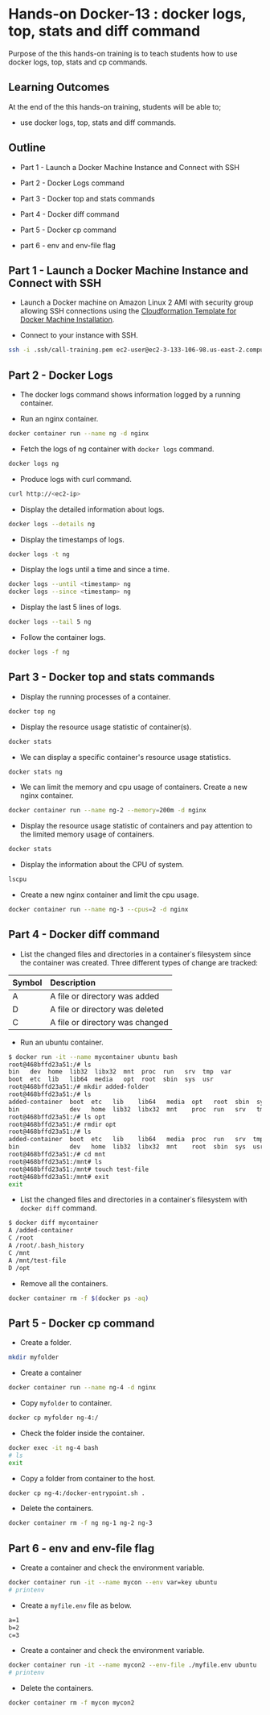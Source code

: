 # Hands-on Docker-13 : docker logs, top, stats and diff command

Purpose of the this hands-on training is to teach students how to use docker logs, top, stats and cp commands.

## Learning Outcomes

At the end of the this hands-on training, students will be able to;

- use docker logs, top, stats and diff commands.

## Outline

- Part 1 - Launch a Docker Machine Instance and Connect with SSH

- Part 2 - Docker Logs command

- Part 3 - Docker top and stats commands

- Part 4 - Docker diff command

- Part 5 - Docker cp command

- part 6 - env and env-file flag

## Part 1 - Launch a Docker Machine Instance and Connect with SSH

- Launch a Docker machine on Amazon Linux 2 AMI with security group allowing SSH connections using the [Cloudformation Template for Docker Machine Installation](../S1A-docker-01-installing-on-ec2-linux2/docker-installation-template.yml).

- Connect to your instance with SSH.

```bash
ssh -i .ssh/call-training.pem ec2-user@ec2-3-133-106-98.us-east-2.compute.amazonaws.com
```

## Part 2 - Docker Logs

- The docker logs command shows information logged by a running container.

- Run an nginx container.

```bash
docker container run --name ng -d nginx
```

- Fetch the logs of ng container with `docker logs` command.

```bash
docker logs ng
```

- Produce logs with curl command.

```bash
curl http://<ec2-ip>
```

- Display the detailed information about logs.

```bash
docker logs --details ng 
```

- Display the timestamps of logs.

```bash
docker logs -t ng 
```

- Display the logs until a time and since a time.

```bash
docker logs --until <timestamp> ng
docker logs --since <timestamp> ng
```

- Display the last 5 lines of logs.

```bash
docker logs --tail 5 ng
```

- Follow the container logs.

```bash
docker logs -f ng
```

## Part 3 - Docker top and stats commands

- Display the running processes of a container.

```bash
docker top ng
```
- Display the resource usage statistic of container(s).

```bash
docker stats
```

- We can display a specific container's resource usage statistics.

```bash
docker stats ng
```

- We can limit the memory and cpu usage of containers. Create a new nginx container.

```bash
docker container run --name ng-2 --memory=200m -d nginx
```

- Display the resource usage statistic of containers and pay attention to the limited memory usage of containers. 

```bash
docker stats
```
- Display the information about the CPU of system.

```bash
lscpu
```

- Create a new nginx container and limit the cpu usage.

```bash
docker container run --name ng-3 --cpus=2 -d nginx
```

## Part 4 - Docker diff command

- List the changed files and directories in a container᾿s filesystem since the container was created. Three different types of change are tracked:

| Symbol | Description |
| ---    | :---        |
| A	     | A file or directory was added |
| D	     | A file or directory was deleted |
| C	     | A file or directory was changed |

- Run an ubuntu container.

```bash
$ docker run -it --name mycontainer ubuntu bash
root@468bffd23a51:/# ls
bin   dev  home  lib32  libx32  mnt  proc  run   srv  tmp  var
boot  etc  lib   lib64  media   opt  root  sbin  sys  usr
root@468bffd23a51:/# mkdir added-folder
root@468bffd23a51:/# ls 
added-container  boot  etc   lib    lib64   media  opt   root  sbin  sys  usr
bin              dev   home  lib32  libx32  mnt    proc  run   srv   tmp  var
root@468bffd23a51:/# ls opt
root@468bffd23a51:/# rmdir opt
root@468bffd23a51:/# ls
added-container  boot  etc   lib    lib64   media  proc  run   srv  tmp  var
bin              dev   home  lib32  libx32  mnt    root  sbin  sys  usr
root@468bffd23a51:/# cd mnt
root@468bffd23a51:/mnt# ls
root@468bffd23a51:/mnt# touch test-file
root@468bffd23a51:/mnt# exit
exit
```

- List the changed files and directories in a container᾿s filesystem with `docker diff` command.

```bash
$ docker diff mycontainer
A /added-container
C /root
A /root/.bash_history
C /mnt
A /mnt/test-file
D /opt
```

- Remove all the containers.

```bash
docker container rm -f $(docker ps -aq)
```

## Part 5 - Docker cp command

- Create a folder.

```bash
mkdir myfolder
```

- Create a container

```bash
docker container run --name ng-4 -d nginx
```

- Copy `myfolder` to container.

```bash
docker cp myfolder ng-4:/
```

- Check the folder inside the container.

```bash
docker exec -it ng-4 bash
# ls
exit
```

- Copy a folder from container to the host.

```bash
docker cp ng-4:/docker-entrypoint.sh . 
```

- Delete the containers.

```bash
docker container rm -f ng ng-1 ng-2 ng-3
```

## Part 6 - env and env-file flag

- Create a container and check the environment variable.

```bash
docker container run -it --name mycon --env var=key ubuntu
# printenv
```

- Create a `myfile.env` file as below.

```txt
a=1
b=2
c=3
```

- Create a container and check the environment variable.

```bash
docker container run -it --name mycon2 --env-file ./myfile.env ubuntu
# printenv
```

- Delete the containers.

```bash
docker container rm -f mycon mycon2
```